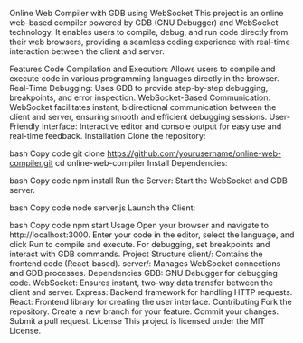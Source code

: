 Online Web Compiler with GDB using WebSocket
This project is an online web-based compiler powered by GDB (GNU Debugger) and WebSocket technology. It enables users to compile, debug, and run code directly from their web browsers, providing a seamless coding experience with real-time interaction between the client and server.

Features
Code Compilation and Execution: Allows users to compile and execute code in various programming languages directly in the browser.
Real-Time Debugging: Uses GDB to provide step-by-step debugging, breakpoints, and error inspection.
WebSocket-Based Communication: WebSocket facilitates instant, bidirectional communication between the client and server, ensuring smooth and efficient debugging sessions.
User-Friendly Interface: Interactive editor and console output for easy use and real-time feedback.
Installation
Clone the repository:

bash
Copy code
git clone https://github.com/yourusername/online-web-compiler.git
cd online-web-compiler
Install Dependencies:

bash
Copy code
npm install
Run the Server: Start the WebSocket and GDB server.

bash
Copy code
node server.js
Launch the Client:

bash
Copy code
npm start
Usage
Open your browser and navigate to http://localhost:3000.
Enter your code in the editor, select the language, and click Run to compile and execute.
For debugging, set breakpoints and interact with GDB commands.
Project Structure
client/: Contains the frontend code (React-based).
server/: Manages WebSocket connections and GDB processes.
Dependencies
GDB: GNU Debugger for debugging code.
WebSocket: Ensures instant, two-way data transfer between the client and server.
Express: Backend framework for handling HTTP requests.
React: Frontend library for creating the user interface.
Contributing
Fork the repository.
Create a new branch for your feature.
Commit your changes.
Submit a pull request.
License
This project is licensed under the MIT License.


